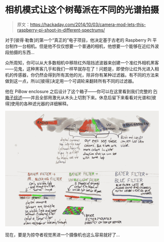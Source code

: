 # 相机模式让这个树莓派在不同的光谱拍摄

> 原文：<https://hackaday.com/2014/10/03/camera-mod-lets-this-raspberry-pi-shoot-in-different-spectrums/>

对于[彼得·勒鲁]的第一个“真正的”电子项目，他决定基于古老的 Raspberry Pi 平台制作一台相机。但是他不仅仅想要一个普通的相机，他想要一个能够在近红外波段拍摄的东西…

众所周知，你可以从大多数相机中移除红外阻挡滤波器来创建一个准红外相机黑客——见鬼，这种黑客几乎和我们一样早就存在了！问题是，即使你让红外光进入相机的传感器，你仍然会得到所有其他的光，除非你有某种过滤器。有不同的方法来做到这一点，所以[彼得]决定用一个可调轮来翻转所有不同的过滤器。

他在 PiBow enclosure 之后设计了这个箱子——你可以在这里看到我们完整的 [Pi 箱子综述](http://hackaday.com/2012/07/24/raspberry-pi-case-roundup/)——并且全部用激光从木头上切割下来。休息后留下来看看对光谱和[彼得]使用的各种滤光器的详细解释。

![Explanation of light spectrum](img/26cb0a4bcee235e6962042d76f09e21c.png)

现在，要是为掠夺者视觉黑进一个摄像机也这么容易就好了…